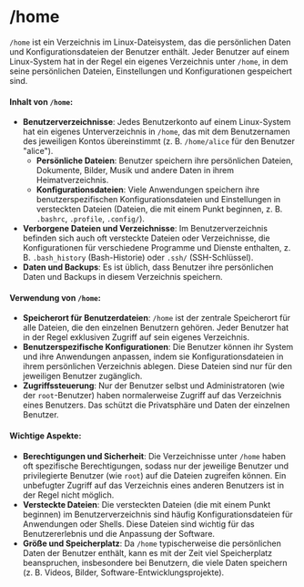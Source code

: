 # /home

`/home` ist ein Verzeichnis im Linux-Dateisystem, das die persönlichen Daten und Konfigurationsdateien der Benutzer enthält. Jeder Benutzer auf einem Linux-System hat in der Regel ein eigenes Verzeichnis unter `/home`, in dem seine persönlichen Dateien, Einstellungen und Konfigurationen gespeichert sind.

#### Inhalt von `/home`:

* **Benutzerverzeichnisse**: Jedes Benutzerkonto auf einem Linux-System hat ein eigenes Unterverzeichnis in `/home`, das mit dem Benutzernamen des jeweiligen Kontos übereinstimmt (z. B. `/home/alice` für den Benutzer "alice").
  * **Persönliche Dateien**: Benutzer speichern ihre persönlichen Dateien, Dokumente, Bilder, Musik und andere Daten in ihrem Heimatverzeichnis.
  * **Konfigurationsdateien**: Viele Anwendungen speichern ihre benutzerspezifischen Konfigurationsdateien und Einstellungen in versteckten Dateien (Dateien, die mit einem Punkt beginnen, z. B. `.bashrc`, `.profile`, `.config/`).
* **Verborgene Dateien und Verzeichnisse**: Im Benutzerverzeichnis befinden sich auch oft versteckte Dateien oder Verzeichnisse, die Konfigurationen für verschiedene Programme und Dienste enthalten, z. B. `.bash_history` (Bash-Historie) oder `.ssh/` (SSH-Schlüssel).
* **Daten und Backups**: Es ist üblich, dass Benutzer ihre persönlichen Daten und Backups in diesem Verzeichnis speichern.

#### Verwendung von `/home`:

* **Speicherort für Benutzerdateien**: `/home` ist der zentrale Speicherort für alle Dateien, die den einzelnen Benutzern gehören. Jeder Benutzer hat in der Regel exklusiven Zugriff auf sein eigenes Verzeichnis.
* **Benutzerspezifische Konfigurationen**: Die Benutzer können ihr System und ihre Anwendungen anpassen, indem sie Konfigurationsdateien in ihrem persönlichen Verzeichnis ablegen. Diese Dateien sind nur für den jeweiligen Benutzer zugänglich.
* **Zugriffssteuerung**: Nur der Benutzer selbst und Administratoren (wie der `root`-Benutzer) haben normalerweise Zugriff auf das Verzeichnis eines Benutzers. Das schützt die Privatsphäre und Daten der einzelnen Benutzer.

#### Wichtige Aspekte:

* **Berechtigungen und Sicherheit**: Die Verzeichnisse unter `/home` haben oft spezifische Berechtigungen, sodass nur der jeweilige Benutzer und privilegierte Benutzer (wie `root`) auf die Dateien zugreifen können. Ein unbefugter Zugriff auf das Verzeichnis eines anderen Benutzers ist in der Regel nicht möglich.
* **Versteckte Dateien**: Die versteckten Dateien (die mit einem Punkt beginnen) im Benutzerverzeichnis sind häufig Konfigurationsdateien für Anwendungen oder Shells. Diese Dateien sind wichtig für das Benutzererlebnis und die Anpassung der Software.
* **Größe und Speicherplatz**: Da `/home` typischerweise die persönlichen Daten der Benutzer enthält, kann es mit der Zeit viel Speicherplatz beanspruchen, insbesondere bei Benutzern, die viele Daten speichern (z. B. Videos, Bilder, Software-Entwicklungsprojekte).

